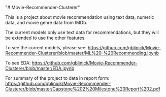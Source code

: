 "# Movie-Recommender-Clusterer" 

This is a project about movie recommendation using text data, numeric data, and movie genre data from IMDb.

The current models only use text data for recommendations, but they will be extended to use the other features.

To see the current models, please see: https://github.com/gblinick/Movie-Recommender-Clusterer/blob/master/ML%20-%20Recommending.ipynb

To see EDA: https://github.com/gblinick/Movie-Recommender-Clusterer/blob/master/EDA.ipynb

For summary of the project to data in report form: https://github.com/gblinick/Movie-Recommender-Clusterer/blob/master/Capstone%202%20Milestone%20Report%202.pdf





